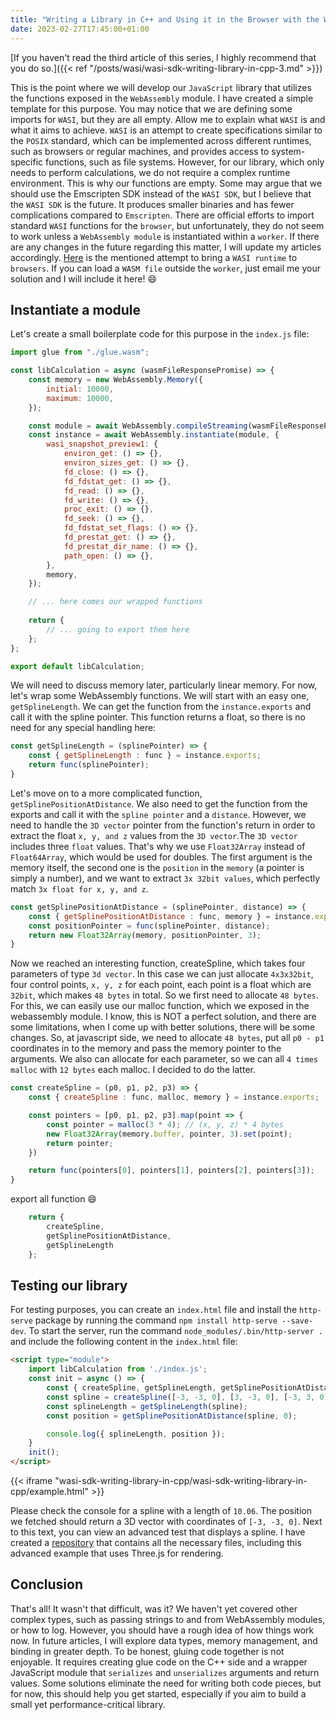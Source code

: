 ```yaml
---
title: "Writing a Library in C++ and Using it in the Browser with the WASI SDK - JavaScript module"
date: 2023-02-27T17:45:00+01:00
---
```

[If you haven't read the third article of this series, I highly recommend that you do so.]({{< ref "/posts/wasi/wasi-sdk-writing-library-in-cpp-3.md" >}})

This is the point where we will develop our ``JavaScript`` library that utilizes the functions exposed in the ``WebAssembly`` module. I have created a simple template for this purpose. You may notice that we are defining some imports for ``WASI``, but they are all empty. Allow me to explain what ``WASI`` is and what it aims to achieve. ``WASI`` is an attempt to create specifications similar to the ``POSIX`` standard, which can be implemented across different runtimes, such as browsers or regular machines, and provides access to system-specific functions, such as file systems. However, for our library, which only needs to perform calculations, we do not require a complex runtime environment. This is why our functions are empty. Some may argue that we should use the Emscripten SDK instead of the ``WASI SDK``, but I believe that the ``WASI SDK`` is the future. It produces smaller binaries and has fewer complications compared to ``Emscripten``. There are official efforts to import standard ``WASI`` functions for the ``browser``, but unfortunately, they do not seem to work unless a ``WebAssembly module`` is instantiated within a ``worker``. If there are any changes in the future regarding this matter, I will update my articles accordingly. [Here](https://github.com/wasmerio/wasmer-js) is the mentioned attempt to bring a ``WASI runtime`` to ``browsers``. If you can load a ``WASM file`` outside the ``worker``, just email me your solution and I will include it here! :smile:

## Instantiate a module

Let's create a small boilerplate code for this purpose in the ``index.js`` file:

```javascript
import glue from "./glue.wasm";

const libCalculation = async (wasmFileResponsePromise) => {
    const memory = new WebAssembly.Memory({
        initial: 10000,
        maximum: 10000,
    });

    const module = await WebAssembly.compileStreaming(wasmFileResponsePromise);
    const instance = await WebAssembly.instantiate(module, {
        wasi_snapshot_preview1: {
            environ_get: () => {},
            environ_sizes_get: () => {},
            fd_close: () => {},
            fd_fdstat_get: () => {},
            fd_read: () => {},
            fd_write: () => {},
            proc_exit: () => {},
            fd_seek: () => {},
            fd_fdstat_set_flags: () => {},
            fd_prestat_get: () => {},
            fd_prestat_dir_name: () => {},
            path_open: () => {},
        },
        memory,
    });

    // ... here comes our wrapped functions
    
    return {
        // ... going to export them here
    };
};

export default libCalculation;
```

We will need to discuss memory later, particularly linear memory. For now, let's wrap some WebAssembly functions. We will start with an easy one, ``getSplineLength``. We can get the function from the ``instance.exports`` and call it with the spline pointer. This function returns a float, so there is no need for any special handling here:

```javascript
const getSplineLength = (splinePointer) => {
    const { getSplineLength : func } = instance.exports;
    return func(splinePointer);
}
```

Let's move on to a more complicated function, ``getSplinePositionAtDistance``. We also need to get the function from the exports and call it with the ``spline pointer`` and a ``distance``. However, we need to handle the ``3D vector`` pointer from the function's return in order to extract the float ``x, y, and z`` values from the ``3D vector``.The ``3D vector`` includes three ``float`` values. That's why we use ``Float32Array`` instead of ``Float64Array``, which would be used for doubles. The first argument is the memory itself, the second one is the ``position`` in the ``memory`` (a pointer is simply a number), and we want to extract ``3x 32bit values``, which perfectly match ``3x float for x, y, and z``.

```javascript
const getSplinePositionAtDistance = (splinePointer, distance) => {
    const { getSplinePositionAtDistance : func, memory } = instance.exports;
    const positionPointer = func(splinePointer, distance);
    return new Float32Array(memory, positionPointer, 3);
}
```

Now we reached an interesting function, createSpline, which takes four parameters of type ``3d vector``. In this case we can just allocate ``4x3x32bit``, four control points, ``x, y, z`` for each point, each point is a float which are ``32bit``, which makes ``48 bytes`` in total. So we first need to allocate ``48 bytes``. For this, we can easily use our malloc function, which we exposed in the webassembly module. I know, this is NOT a perfect solution, and there are some limitations, when I come up with better solutions, there will be some changes. So, at javascript side, we need to allocate ``48 bytes``, put all ``p0 - p1`` coordinates in to the memory and pass the memory pointer to the arguments. We also can allocate for each parameter, so we can all ``4 times malloc`` with ``12 bytes`` each malloc. I decided to do the latter.

```javascript
const createSpline = (p0, p1, p2, p3) => {
    const { createSpline : func, malloc, memory } = instance.exports;

    const pointers = [p0, p1, p2, p3].map(point => {
        const pointer = malloc(3 * 4); // (x, y, z) * 4 bytes
        new Float32Array(memory.buffer, pointer, 3).set(point);
        return pointer;
    })

    return func(pointers[0], pointers[1], pointers[2], pointers[3]);
}
```
export all function :smile:

```javascript
    return {
        createSpline,
        getSplinePositionAtDistance,
        getSplineLength
    };
```

## Testing our library

For testing purposes, you can create an ``index.html`` file and install the ``http-serve`` package by running the command ``npm install http-serve --save-dev``. To start the server, run the command ``node_modules/.bin/http-server .`` and include the following content in the ``index.html`` file:

```html
<script type="module">
    import libCalculation from './index.js';
    const init = async () => {
        const { createSpline, getSplineLength, getSplinePositionAtDistance } = await libCalculation(fetch("glue.wasm"));
        const spline = createSpline([-3, -3, 0], [3, -3, 0], [-3, 3, 0], [3, 3, 0]);
        const splineLength = getSplineLength(spline);
        const position = getSplinePositionAtDistance(spline, 0);

        console.log({ splineLength, position });
    }
    init();
</script>
```

{{< iframe "wasi-sdk-writing-library-in-cpp/wasi-sdk-writing-library-in-cpp/example.html" >}}

Please check the console for a spline with a length of ``10.06``. The position we fetched should return a 3D vector with coordinates of ``[-3, -3, 0]``.
Next to this text, you can view an advanced test that displays a spline. I have created a [repository](https://github.com/geforcefan/ercanakyuerek.de/tree/main/static/wasi-sdk-writing-library-in-cpp/libCalculation) that contains all the necessary files, including this advanced example that uses Three.js for rendering.

## Conclusion
That's all! It wasn't that difficult, was it? We haven't yet covered other complex types, such as passing strings to and from WebAssembly modules, or how to log. However, you should have a rough idea of how things work now. In future articles, I will explore data types, memory management, and binding in greater depth. To be honest, gluing code together is not enjoyable. It requires creating glue code on the C++ side and a wrapper JavaScript module that ``serializes`` and ``unserializes`` arguments and return values. Some solutions eliminate the need for writing both code pieces, but for now, this should help you get started, especially if you aim to build a small yet performance-critical library.